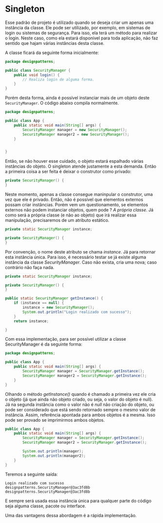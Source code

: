 # Singleton

Esse padrão de projeto é utilizado quando se deseja criar um apenas uma instância da classe. Ele pode ser utilizado,
por exemplo, em sistemas de login ou sistemas de segurança. Para isso, ela terá um método para realizar o login.
Neste caso, como ela estará disponível para toda aplicação, não faz sentido que hajam várias instâncias desta classe.

A classe ficará da seguinte forma inicialmente:

```java
package designpatterns;

public class SecurityManager {
    public void login() {
        // Realiza login de alguma forma.
    }
}
```

Porém desta forma, ainda é possível instanciar mais de um objeto deste ``SecurityManager``. O código abaixo compila
normalmente.

```java
package designpatterns;

public class App {
    public static void main(String[] args) {
        SecurityManager manager = new SecurityManager();
        SecurityManager manager2 = new SecurityManager();
    }


}
```

Então, se não houver esse cuidado, o objeto estará espalhado várias instâncias do objeto. O singleton atende justamente
a esta demanda. Então a primeira coisa a ser feita é deixar o construtor como privado:

```java
private SecurityManager() {
}
```

Neste momento, apenas a classe consegue maninpular o construtor, uma vez que ele é privado. Então, não é possível que
elementos externos possam criar instâncias. Porém vem um questionamento, se elementos externos não podem instanciar
objetos, quem pode ? *A própria classe*. Já como será a própria classe (e não ao objeto) que irá realizar essa
manipulação, precisaremos de um atributo estático.

```java
private static SecurityManager instance;

private SecurityManager() {
}
```

Por convenção, o nome deste atributo se chama *instance*. Já para retornar esta instância única. Para isso, é necessário
testar se já existe alguma instância da classe *SecurityManager*. Caso não exista, cria uma nova; caso contrário não
faça nada.

```java
private static SecurityManager instance;

private SecurityManager() {
}

public static SecurityManager getInstance() {
    if (instance == null) {
        instance = new SecurityManager();
        System.out.println("Login realizado com sucesso");
    }
    return instance;

}
```

Com essa implementação, para ser possível utilizar a classe SecurityManager é da seguinte forma:

```java
package designpatterns;

public class App {
    public static void main(String[] args) {
        SecurityManager manager = SecurityManager.getInstance();
        SecurityManager manager2 = SecurityManager.getInstance();
    }
}
```

Olhando o método *getInstance()* quando é chamado a primeira vez ele cria o objeto (já que ainda não objeto criado, ou
seja, o valor do objeto é null). Já na segunda instância como o valor não é *null* não criação do objeto, ou pode ser
considerado que está sendo retornado sempre o mesmo valor de instância. Assim,
referência apontada para ambos objetos é a mesma. Isso pode ser provado se imprimirmos ambos objetos.

```java
public class App {
    public static void main(String[] args) {
        SecurityManager manager = SecurityManager.getInstance();
        SecurityManager manager2 = SecurityManager.getInstance();

        System.out.println(manager);
        System.out.println(manager2);
    }
}
```

Teremos a seguinte saída:

```
Login realizado com sucesso
designpatterns.SecurityManager@3ac3fd8b
designpatterns.SecurityManager@3ac3fd8b
```

E sempre será usada essa instância única para qualquer parte do código seja alguma classe, pacote ou interface.

Uma das vantagens dessa abordagem é a rápida implementação.